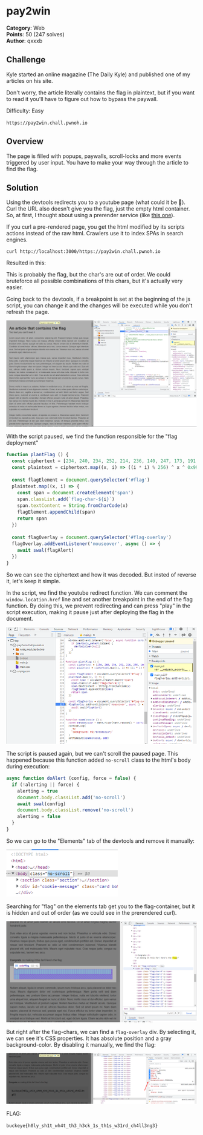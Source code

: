 # pay2win

**Category**: Web \
**Points**: 50 (247 solves) \
**Author**: qxxxb

## Challenge

Kyle started an online magazine (The Daily Kyle) and published one of my articles on his site.

Don't worry, the article literally contains the flag in plaintext, but if you want to read it you'll have to figure out how to bypass the paywall.

Difficulty: Easy

`https://pay2win.chall.pwnoh.io`

## Overview

The page is filled with popups, paywalls, scroll-locks and more events triggered by user input. You have to make your way through the article to find the flag.

## Solution

Using the devtools redirects you to a youtube page (what could it be :thinking:). Curl the URL also doesn't give you the flag, just the empty html container. So, at first, I thought about using a prerender service (like [this one]).

If you curl a pre-rendered page, you get the html modified by its scripts actions instead of the raw html. Crawlers use it to index SPAs in search engines.

```
curl http://localhost:3000/https://pay2win.chall.pwnoh.io
```

Resulted in this:



This is probably the flag, but the char's are out of order. We could bruteforce all possible combinations of this chars, but it's actually very easier.

Going back to the devtools, if a breakpoint is set at the beginning of the js script, you can change it and the changes will be executed while you don't refresh the page.

![breakpoint1.png](breakpoint1.png)

With the script paused, we find the function responsible for the "flag deployment"

```javascript
function plantFlag () {
  const ciphertext = [234, 240, 234, 252, 214, 236, 140, 247, 173, 191, 158, 132, 56, 4, 32, 73, 235, 193, 233, 152, 125, 19, 19, 237, 186, 131, 98, 52, 186, 143, 127, 43, 226, 233, 126, 15, 225, 171, 85, 55, 173, 123, 21, 147, 97, 21, 237, 11, 254, 129, 2, 131, 101, 63, 149, 61]
  const plaintext = ciphertext.map((x, i) => ((i * i) % 256) ^ x ^ 0x99)

  const flagElement = document.querySelector('#flag')
  plaintext.map((x, i) => {
    const span = document.createElement('span')
    span.classList.add(`flag-char-${i}`)
    span.textContent = String.fromCharCode(x)
    flagElement.appendChild(span)
    return span
  })

  const flagOverlay = document.querySelector('#flag-overlay')
  flagOverlay.addEventListener('mouseover', async () => {
    await swal(flagAlert)
  })
}
```

So we can see the ciphertext and how it was decoded. But insted of reverse it, let's keep it simple.

In the script, we find the youtube redirect function. We can comment the ```window.location.href``` line and set another breakpoint in the end of the flag function. By doing this, we prevent redirecting and can press "play" in the script execution, making it pause just after deploying the flag in the document.

![breakpoint2.png](breakpoint2.png)

The script is paused again, but we can't scroll the paused page. This happened because this function added ```no-scroll``` class to the html's body during execution:

```javascript
async function doAlert (config, force = false) {
  if (!alerting || force) {
    alerting = true
    document.body.classList.add('no-scroll')
    await swal(config)
    document.body.classList.remove('no-scroll')
    alerting = false
  }
}
```

So we can go to the "Elements" tab of the devtools and remove it manually:

![no-scroll.png](no-scroll.png)

Searching for "flag" on the elements tab get you to the flag-container, but it is hidden and out of order (as we could see in the prerendered curl). 

![container.png](container.png)

But right after the flag-chars, we can find a ```flag-overlay``` div. By selecting it, we can see it's CSS properties. It has absolute position and a gray background-color. By disabling it manually, we find the flag:

![overlay.png](overlay.png)

FLAG: 

```buckeye{h0ly_sh1t_wh4t_th3_h3ck_1s_th1s_w31rd_ch4ll3ng3}```

[this one]: https://docs.prerender.io/article/14-test-it
